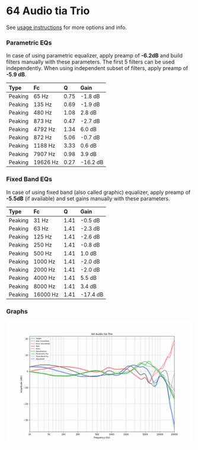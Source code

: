 # 64 Audio tia Trio
See [usage instructions](https://github.com/jaakkopasanen/AutoEq#usage) for more options and info.

### Parametric EQs
In case of using parametric equalizer, apply preamp of **-6.2dB** and build filters manually
with these parameters. The first 5 filters can be used independently.
When using independent subset of filters, apply preamp of **-5.9 dB**.

| Type    | Fc       |    Q | Gain     |
|:--------|:---------|:-----|:---------|
| Peaking | 65 Hz    | 0.75 | -1.8 dB  |
| Peaking | 135 Hz   | 0.69 | -1.9 dB  |
| Peaking | 480 Hz   | 1.08 | 2.8 dB   |
| Peaking | 873 Hz   | 0.47 | -2.7 dB  |
| Peaking | 4792 Hz  | 1.34 | 6.0 dB   |
| Peaking | 872 Hz   | 5.06 | -0.7 dB  |
| Peaking | 1188 Hz  | 3.33 | 0.6 dB   |
| Peaking | 7907 Hz  | 0.98 | 3.9 dB   |
| Peaking | 19626 Hz | 0.27 | -16.2 dB |

### Fixed Band EQs
In case of using fixed band (also called graphic) equalizer, apply preamp of **-5.5dB**
(if available) and set gains manually with these parameters.

| Type    | Fc       |    Q | Gain     |
|:--------|:---------|:-----|:---------|
| Peaking | 31 Hz    | 1.41 | -0.5 dB  |
| Peaking | 63 Hz    | 1.41 | -2.3 dB  |
| Peaking | 125 Hz   | 1.41 | -2.6 dB  |
| Peaking | 250 Hz   | 1.41 | -0.8 dB  |
| Peaking | 500 Hz   | 1.41 | 1.0 dB   |
| Peaking | 1000 Hz  | 1.41 | -2.0 dB  |
| Peaking | 2000 Hz  | 1.41 | -2.0 dB  |
| Peaking | 4000 Hz  | 1.41 | 5.5 dB   |
| Peaking | 8000 Hz  | 1.41 | 3.4 dB   |
| Peaking | 16000 Hz | 1.41 | -17.4 dB |

### Graphs
![](./64%20Audio%20tia%20Trio.png)